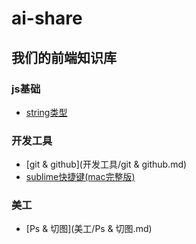 # ai-share
## 我们的前端知识库
### js基础
* [string类型](js基础/string类型.md)

### 开发工具
* [git & github](开发工具/git & github.md)
* [sublime快捷键(mac完整版)](开发工具/sublime快捷键(mac完整版).md)

### 美工
* [Ps & 切图](美工/Ps & 切图.md)
